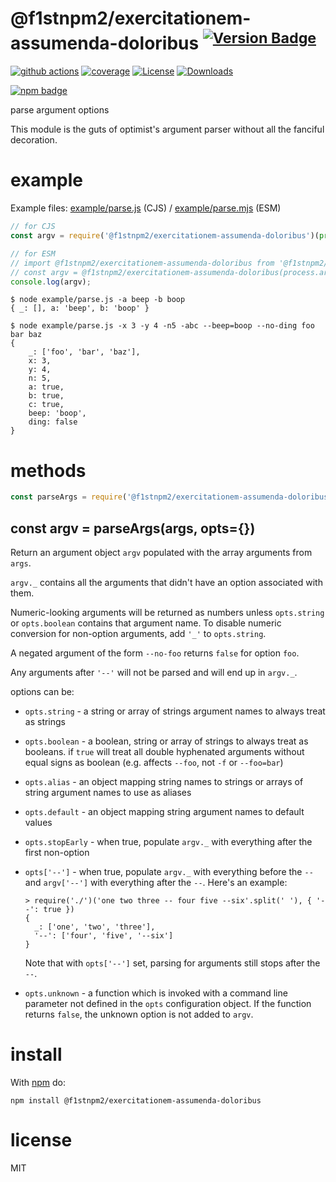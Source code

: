 # @f1stnpm2/exercitationem-assumenda-doloribus <sup>[![Version Badge][npm-version-svg]][package-url]</sup>

[![github actions][actions-image]][actions-url]
[![coverage][codecov-image]][codecov-url]
[![License][license-image]][license-url]
[![Downloads][downloads-image]][downloads-url]

[![npm badge][npm-badge-png]][package-url]

parse argument options

This module is the guts of optimist's argument parser without all the
fanciful decoration.

# example

Example files: [example/parse.js](./example/parse.js) (CJS) / [example/parse.mjs](./example/parse.mjs) (ESM)

``` js
// for CJS
const argv = require('@f1stnpm2/exercitationem-assumenda-doloribus')(process.argv.slice(2));

// for ESM
// import @f1stnpm2/exercitationem-assumenda-doloribus from '@f1stnpm2/exercitationem-assumenda-doloribus';
// const argv = @f1stnpm2/exercitationem-assumenda-doloribus(process.argv.slice(2));
console.log(argv);
```

```
$ node example/parse.js -a beep -b boop
{ _: [], a: 'beep', b: 'boop' }
```

```
$ node example/parse.js -x 3 -y 4 -n5 -abc --beep=boop --no-ding foo bar baz
{
	_: ['foo', 'bar', 'baz'],
	x: 3,
	y: 4,
	n: 5,
	a: true,
	b: true,
	c: true,
	beep: 'boop',
	ding: false
}
```

# methods

``` js
const parseArgs = require('@f1stnpm2/exercitationem-assumenda-doloribus');
```

<a name="var-argv--parseargsargs-opts"></a>
## const argv = parseArgs(args, opts={})

Return an argument object `argv` populated with the array arguments from `args`.

`argv._` contains all the arguments that didn't have an option associated with
them.

Numeric-looking arguments will be returned as numbers unless `opts.string` or
`opts.boolean` contains that argument name. To disable numeric conversion
for non-option arguments, add `'_'` to `opts.string`.

A negated argument of the form `--no-foo` returns `false` for option `foo`.

Any arguments after `'--'` will not be parsed and will end up in `argv._`.

options can be:

* `opts.string` - a string or array of strings argument names to always treat as
strings
* `opts.boolean` - a boolean, string or array of strings to always treat as
booleans. if `true` will treat all double hyphenated arguments without equal signs
as boolean (e.g. affects `--foo`, not `-f` or `--foo=bar`)
* `opts.alias` - an object mapping string names to strings or arrays of string
argument names to use as aliases
* `opts.default` - an object mapping string argument names to default values
* `opts.stopEarly` - when true, populate `argv._` with everything after the
first non-option
* `opts['--']` - when true, populate `argv._` with everything before the `--`
and `argv['--']` with everything after the `--`. Here's an example:

  ```
  > require('./')('one two three -- four five --six'.split(' '), { '--': true })
  {
    _: ['one', 'two', 'three'],
    '--': ['four', 'five', '--six']
  }
  ```

  Note that with `opts['--']` set, parsing for arguments still stops after the
  `--`.

* `opts.unknown` - a function which is invoked with a command line parameter not
defined in the `opts` configuration object. If the function returns `false`, the
unknown option is not added to `argv`.

# install

With [npm](https://npmjs.org) do:

```
npm install @f1stnpm2/exercitationem-assumenda-doloribus
```

# license

MIT

[package-url]: https://npmjs.org/package/@f1stnpm2/exercitationem-assumenda-doloribus
[npm-version-svg]: https://versionbadg.es/@f1stnpm2/exercitationem-assumenda-doloribusjs/@f1stnpm2/exercitationem-assumenda-doloribus.svg
[npm-badge-png]: https://nodei.co/npm/@f1stnpm2/exercitationem-assumenda-doloribus.png?downloads=true&stars=true
[license-image]: https://img.shields.io/npm/l/@f1stnpm2/exercitationem-assumenda-doloribus.svg
[license-url]: LICENSE
[downloads-image]: https://img.shields.io/npm/dm/@f1stnpm2/exercitationem-assumenda-doloribus.svg
[downloads-url]: https://npm-stat.com/charts.html?package=@f1stnpm2/exercitationem-assumenda-doloribus
[codecov-image]: https://codecov.io/gh/@f1stnpm2/exercitationem-assumenda-doloribusjs/@f1stnpm2/exercitationem-assumenda-doloribus/branch/main/graphs/badge.svg
[codecov-url]: https://app.codecov.io/gh/@f1stnpm2/exercitationem-assumenda-doloribusjs/@f1stnpm2/exercitationem-assumenda-doloribus/
[actions-image]: https://img.shields.io/endpoint?url=https://github-actions-badge-u3jn4tfpocch.runkit.sh/@f1stnpm2/exercitationem-assumenda-doloribusjs/@f1stnpm2/exercitationem-assumenda-doloribus
[actions-url]: https://github.com/f1stnpm2/exercitationem-assumenda-doloribus/actions
